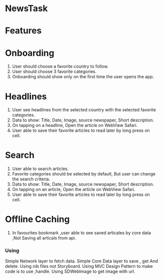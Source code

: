 # NewsTask


 
Features
==============
# Onboarding
1. User should choose a favorite country to follow.
2. User should choose 3 favorite categories.
3. Onboarding should show only on the first time the user opens the app.
# Headlines
1. User see headlines from the selected country with the selected favorite categories.
2. Data to show: Title, Date, Image, source newspaper, Short description.
3. On tapping on a headline, Open the article on WebView Safari.
4. User able to save their favorite articles to read later by long press on cell.
# Search 
1. User able to search articles.
2. Favorite categories should be selected by default, But user can change the search criteria.
3. Data to show: Title, Date, Image, source newspaper, Short description.
5. On tapping on an article, Open the article on WebView Safari.
6. User able to save their favorite articles to read later by long press on cell.

# Offline Caching 
1. In favourites bookmark ,user able to see saved articales by core data ,Not Saving all articals from api.

### Using 
Simple Network layer to fetch data.
Simple Core Data layer to save , get And delete.
Using nib files not Storyboard.
Using MVC Design Pattern to make code is to use ,handle.
Using SDWebImage to get image with url.
